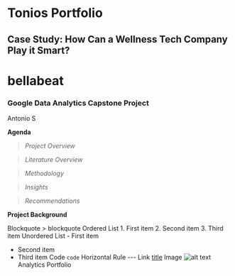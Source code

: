 # Tonios Portfolio
## Case Study: How Can a Wellness Tech Company Play it Smart?          
# bellabeat
### Google Data Analytics Capstone Project
Antonio S


**Agenda**

>*Project Overview*

>*Literature Overview*

>*Methodology*

>*Insights*

>*Recommendations*

**Project Background**

Blockquote	> blockquote
Ordered List	1. First item
2. Second item
3. Third item
Unordered List	- First item
- Second item
- Third item
Code	`code`
Horizontal Rule	---
Link	[title](https://www.example.com)
Image	![alt text](image.jpg)Analytics Portfolio
